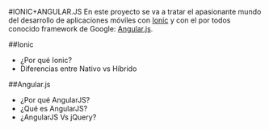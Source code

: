 #IONIC+ANGULAR.JS
En este proyecto se va a tratar el apasionante mundo del desarrollo de aplicaciones móviles con [Ionic](http://ionicframework.com/) y
con el por todos conocido framework de Google: [Angular.js](https://angularjs.org/).

##Ionic
 - ¿Por qué Ionic?
 - Diferencias entre Nativo vs Híbrido

##Angular.js
 - ¿Por qué AngularJS?
 - ¿Qué es AngularJS?
 - ¿AngularJS Vs jQuery?
